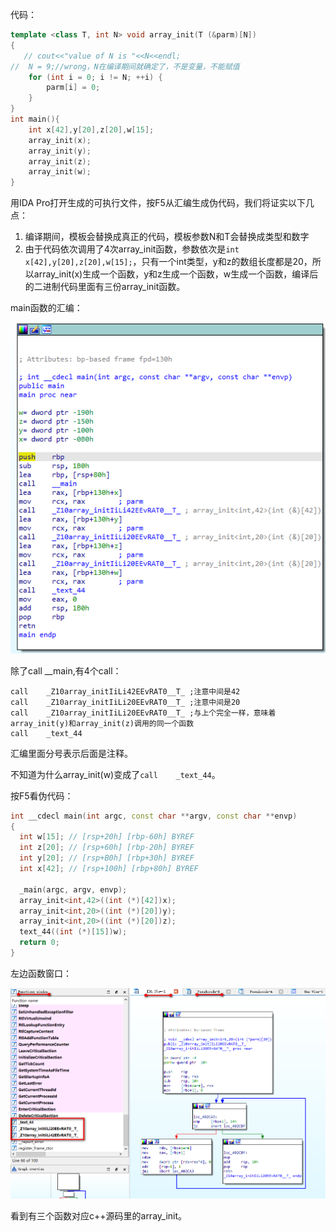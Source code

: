 代码：

```c++
template <class T, int N> void array_init(T (&parm)[N])
{
   // cout<<"value of N is "<<N<<endl;
//  N = 9;//wrong，N在编译期间就确定了，不是变量，不能赋值
    for (int i = 0; i != N; ++i) {
        parm[i] = 0;
    }
}
int main(){
	int x[42],y[20],z[20],w[15];
	array_init(x);
	array_init(y);
	array_init(z);
	array_init(w);
}
```

用IDA Pro打开生成的可执行文件，按F5从汇编生成伪代码，我们将证实以下几点：

1. 编译期间，模板会替换成真正的代码，模板参数N和T会替换成类型和数字
2. 由于代码依次调用了4次array_init函数，参数依次是`int x[42],y[20],z[20],w[15];`，只有一个int类型，y和z的数组长度都是20，所以array_init(x)生成一个函数，y和z生成一个函数，w生成一个函数，编译后的二进制代码里面有三份array_init函数。

main函数的汇编：

![image-20211110151847247](imgs/image-20211110151847247.png)

除了call  __main,有4个call：

```assembly
call    _Z10array_initIiLi42EEvRAT0__T_ ;注意中间是42
call    _Z10array_initIiLi20EEvRAT0__T_ ;注意中间是20
call    _Z10array_initIiLi20EEvRAT0__T_ ;与上个完全一样，意味着array_init(y)和array_init(z)调用的同一个函数
call    _text_44
```

汇编里面分号表示后面是注释。

不知道为什么array_init(w)变成了`call    _text_44`。

按F5看伪代码：

```c++
int __cdecl main(int argc, const char **argv, const char **envp)
{
  int w[15]; // [rsp+20h] [rbp-60h] BYREF
  int z[20]; // [rsp+60h] [rbp-20h] BYREF
  int y[20]; // [rsp+B0h] [rbp+30h] BYREF
  int x[42]; // [rsp+100h] [rbp+80h] BYREF

  _main(argc, argv, envp);
  array_init<int,42>((int (*)[42])x);
  array_init<int,20>((int (*)[20])y);
  array_init<int,20>((int (*)[20])z);
  text_44((int (*)[15])w);
  return 0;
}
```

左边函数窗口：

![image-20211110153915743](imgs/image-20211110153915743.png)

看到有三个函数对应c++源码里的array_init。